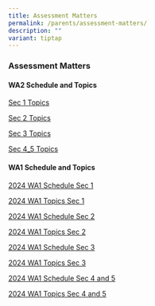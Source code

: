 ```yaml
---
title: Assessment Matters
permalink: /parents/assessment-matters/
description: ""
variant: tiptap
---
```

<h3>Assessment Matters</h3>
<p></p>
<h4>WA2 Schedule and Topics</h4>
<p><a href="/files/Parents/Assessment Matters/2024/Sec1_topic.pdf" rel="noopener noreferrer nofollow" target="_blank">Sec 1 Topics</a>
</p>
<p><a href="/files/Parents/Assessment Matters/2024/Sec2_topic.pdf" rel="noopener noreferrer nofollow" target="_blank">Sec 2 Topics</a>
</p>
<p><a href="/files/Parents/Assessment Matters/2024/Sec3_topic.pdf" rel="noopener noreferrer nofollow" target="_blank">Sec 3 Topics</a>
</p>
<p><a href="/files/Parents/Assessment Matters/2024/Sec4_5_topic.pdf" rel="noopener noreferrer nofollow" target="_blank">Sec 4_5 Topics</a>
</p>
<p></p>
<p></p>
<h4>WA1 Schedule and Topics <br></h4>
<p><a href="/files/Parents/Assessment%20Matters/2024/2024_sec_1_wa_1.pdf" rel="noopener noreferrer nofollow" target="_blank">2024 WA1 Schedule Sec 1</a>
</p>
<p><a href="/files/Parents/Assessment%20Matters/2024/2024_sec_1_wa_1_topics.pdf" rel="noopener noreferrer nofollow" target="_blank">2024 WA1 Topics Sec 1</a>
</p>
<p><a href="/files/Parents/Assessment%20Matters/2024/2024_sec_2_wa_1.pdf" rel="noopener noreferrer nofollow" target="_blank">2024 WA1 Schedule Sec 2</a>
</p>
<p><a href="/files/Parents/Assessment%20Matters/2024/2024_sec_2_wa_1_topics.pdf" rel="noopener noreferrer nofollow" target="_blank">2024 WA1 Topics Sec 2</a>
</p>
<p><a href="/files/Parents/Assessment%20Matters/2024/2024_sec_3_wa_1.pdf" rel="noopener noreferrer nofollow" target="_blank">2024 WA1 Schedule Sec 3</a>
</p>
<p><a href="/files/Parents/Assessment%20Matters/2024/2024_sec_3_wa_1_topics.pdf" rel="noopener noreferrer nofollow" target="_blank">2024 WA1 Topics Sec 3</a>
</p>
<p><a href="/files/Parents/Assessment%20Matters/2024/2024_sec_4_5_wa_1.pdf" rel="noopener noreferrer nofollow" target="_blank">2024 WA1 Schedule Sec 4 and 5</a>
</p>
<p><a href="/files/Parents/Assessment%20Matters/2024/2024_sec_4_5_wa_1_topics.pdf" rel="noopener noreferrer nofollow" target="_blank">2024 WA1 Topics Sec 4 and 5</a>
</p>